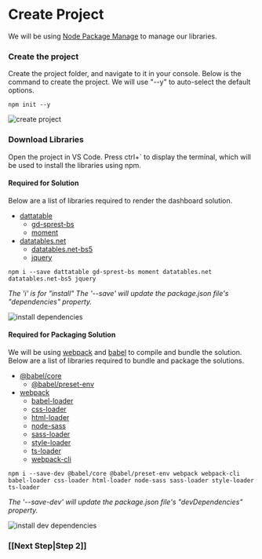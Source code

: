 # Create Project

We will be using [Node Package Manage](https://www.npmjs.com/) to manage our libraries.

### Create the project

Create the project folder, and navigate to it in your console. Below is the command to create the project. We will use "--y" to auto-select the default options.

```
npm init --y
```

![create project](/gunjandatta/sp-dashboard/wiki/images/createProject.png)

### Download Libraries

Open the project in VS Code. Press ctrl+` to display the terminal, which will be used to install the libraries using npm.

#### Required for Solution

Below are a list of libraries required to render the dashboard solution.

* [dattatable](https://github.com/datta-framework/dattatable)
    * [gd-sprest-bs](https://gunjandatta.github.io/extras/bs)
    * [moment](https://momentjs.com/)
* [datatables.net](https://datatables.net/)
    * [datatables.net-bs5](https://datatables.net/examples/styling/bootstrap5.html)
    * [jquery](https://jquery.com/)

```
npm i --save dattatable gd-sprest-bs moment datatables.net datatables.net-bs5 jquery
```
_The 'i' is for "install"_
_The '--save' will update the package.json file's "dependencies" property._

![install dependencies](/gunjandatta/sp-dashboard/wiki/images/installDependencies.png)

#### Required for Packaging Solution

We will be using [webpack](https://webpack.js.org/) and [babel](https://babeljs.io/) to compile and bundle the solution. Below are a list of libraries required to bundle and package the solutions.

* [@babel/core](https://babeljs.io)
    * [@babel/preset-env](https://babeljs.io/docs/en/babel-preset-env)
* [webpack](https://webpack.js.org/)
    * [babel-loader](https://www.npmjs.com/package/babel-loader)
    * [css-loader](https://www.npmjs.com/package/css-loader)
    * [html-loader](https://www.npmjs.com/package/html-loader)
    * [node-sass](https://www.npmjs.com/package/node-sass)
    * [sass-loader](https://www.npmjs.com/package/sass-loader)
    * [style-loader](https://www.npmjs.com/package/style-loader)
    * [ts-loader](https://www.npmjs.com/package/ts-loader)
    * [webpack-cli](https://webpack.js.org/api/cli/)

```
npm i --save-dev @babel/core @babel/preset-env webpack webpack-cli babel-loader css-loader html-loader node-sass sass-loader style-loader ts-loader
```
_The '--save-dev' will update the package.json file's "devDependencies" property._

![install dev dependencies](/gunjandatta/sp-dashboard/wiki/images/installDevDependencies.png)

### [[Next Step|Step 2]]